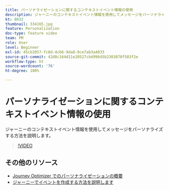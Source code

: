 ```yaml
---
title: パーソナライゼーションに関するコンテキストイベント情報の使用
description: ジャーニーのコンテキストイベント情報を使用してメッセージをパーソナライズする方法を説明します。
kt: 8032
thumbnail: 334165.jpg
feature: Personalization
doc-type: feature video
team: PM
role: User
level: Beginner
exl-id: 45cb2057-fc8d-4c66-9da8-0ce7ab3a4033
source-git-commit: 42d8c164d11e20527cb499645b2303870f503f2e
workflow-type: ht
source-wordcount: '76'
ht-degree: 100%

---
```


# パーソナライゼーションに関するコンテキストイベント情報の使用

ジャーニーのコンテキストイベント情報を使用してメッセージをパーソナライズする方法を説明します。

>[!VIDEO](https://video.tv.adobe.com/v/334165?quality=12)

## その他のリソース

* [Journey Optimizer でのパーソナライゼーションの概要](https://experienceleague.adobe.com/docs/journey-optimizer/using/create-messages/personalization/personalize.html?lang=ja)
* [ジャーニーでイベントを作成する方法を説明します](https://experienceleague.adobe.com/docs/journey-optimizer/using/get-started/configure-journeys/events-journeys/unitary-events/about-creating.html?lang=ja)
